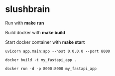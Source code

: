 # slushbrain

Run with **make run**

Build docker with **make build**

Start docker container with **make start**
```
uvicorn app.main:app --host 0.0.0.0 --port 8000

docker build -t my_fastapi_app .

docker run -d -p 8000:8000 my_fastapi_app
```


